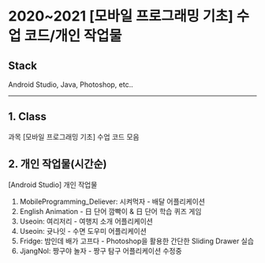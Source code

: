 # 2020~2021 [모바일 프로그래밍 기초] 수업 코드/개인 작업물
## Stack
Android Studio, Java, Photoshop, etc..

--------
## 1. Class
과목 [모바일 프로그래밍 기초] 수업 코드 모음

## 2. 개인 작업물(시간순)
[Android Studio] 개인 작업물

1. MobileProgramming_Deliever: 시켜먹자 - 배달 어플리케이션
2. English Animation - 日 단어 깜빡이 & 日 단어 학습 퀴즈 게임
3. Useoin: 여리저리 - 여행지 소개 어플리케이션
4. Useoin: 귯나잇 - 수면 도우미 어플리케이션 
5. Fridge: 밤인데 배가 고프다 - Photoshop을 활용한 간단한 Sliding Drawer 실습 
6. JjangNol: 짱구야 놀자 - 짱구 탐구 어플리케이션
수정중

